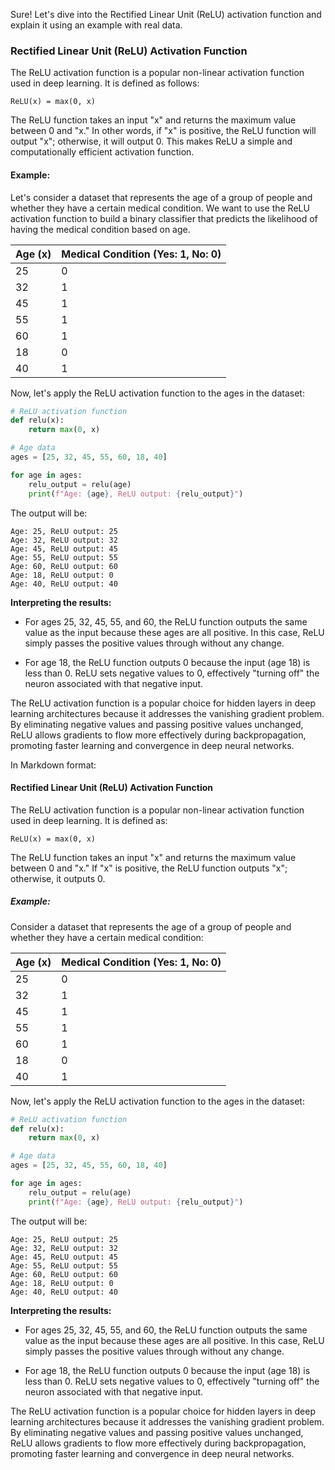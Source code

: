 Sure! Let's dive into the Rectified Linear Unit (ReLU) activation function and explain it using an example with real data.

### Rectified Linear Unit (ReLU) Activation Function

The ReLU activation function is a popular non-linear activation function used in deep learning. It is defined as follows:

```
ReLU(x) = max(0, x)
```

The ReLU function takes an input "x" and returns the maximum value between 0 and "x." In other words, if "x" is positive, the ReLU function will output "x"; otherwise, it will output 0. This makes ReLU a simple and computationally efficient activation function.

#### Example:

Let's consider a dataset that represents the age of a group of people and whether they have a certain medical condition. We want to use the ReLU activation function to build a binary classifier that predicts the likelihood of having the medical condition based on age.

| Age (x) | Medical Condition (Yes: 1, No: 0) |
|---------|---------------------------------|
| 25      | 0                               |
| 32      | 1                               |
| 45      | 1                               |
| 55      | 1                               |
| 60      | 1                               |
| 18      | 0                               |
| 40      | 1                               |

Now, let's apply the ReLU activation function to the ages in the dataset:

```python
# ReLU activation function
def relu(x):
    return max(0, x)

# Age data
ages = [25, 32, 45, 55, 60, 18, 40]

for age in ages:
    relu_output = relu(age)
    print(f"Age: {age}, ReLU output: {relu_output}")
```

The output will be:

```
Age: 25, ReLU output: 25
Age: 32, ReLU output: 32
Age: 45, ReLU output: 45
Age: 55, ReLU output: 55
Age: 60, ReLU output: 60
Age: 18, ReLU output: 0
Age: 40, ReLU output: 40
```

**Interpreting the results:**

- For ages 25, 32, 45, 55, and 60, the ReLU function outputs the same value as the input because these ages are all positive. In this case, ReLU simply passes the positive values through without any change.

- For age 18, the ReLU function outputs 0 because the input (age 18) is less than 0. ReLU sets negative values to 0, effectively "turning off" the neuron associated with that negative input.

The ReLU activation function is a popular choice for hidden layers in deep learning architectures because it addresses the vanishing gradient problem. By eliminating negative values and passing positive values unchanged, ReLU allows gradients to flow more effectively during backpropagation, promoting faster learning and convergence in deep neural networks.

In Markdown format:

#### Rectified Linear Unit (ReLU) Activation Function

The ReLU activation function is a popular non-linear activation function used in deep learning. It is defined as:

```
ReLU(x) = max(0, x)
```

The ReLU function takes an input "x" and returns the maximum value between 0 and "x." If "x" is positive, the ReLU function outputs "x"; otherwise, it outputs 0.

##### Example:

Consider a dataset that represents the age of a group of people and whether they have a certain medical condition:

| Age (x) | Medical Condition (Yes: 1, No: 0) |
|---------|---------------------------------|
| 25      | 0                               |
| 32      | 1                               |
| 45      | 1                               |
| 55      | 1                               |
| 60      | 1                               |
| 18      | 0                               |
| 40      | 1                               |

Now, let's apply the ReLU activation function to the ages in the dataset:

```python
# ReLU activation function
def relu(x):
    return max(0, x)

# Age data
ages = [25, 32, 45, 55, 60, 18, 40]

for age in ages:
    relu_output = relu(age)
    print(f"Age: {age}, ReLU output: {relu_output}")
```

The output will be:

```
Age: 25, ReLU output: 25
Age: 32, ReLU output: 32
Age: 45, ReLU output: 45
Age: 55, ReLU output: 55
Age: 60, ReLU output: 60
Age: 18, ReLU output: 0
Age: 40, ReLU output: 40
```

**Interpreting the results:**

- For ages 25, 32, 45, 55, and 60, the ReLU function outputs the same value as the input because these ages are all positive. In this case, ReLU simply passes the positive values through without any change.

- For age 18, the ReLU function outputs 0 because the input (age 18) is less than 0. ReLU sets negative values to 0, effectively "turning off" the neuron associated with that negative input.

The ReLU activation function is a popular choice for hidden layers in deep learning architectures because it addresses the vanishing gradient problem. By eliminating negative values and passing positive values unchanged, ReLU allows gradients to flow more effectively during backpropagation, promoting faster learning and convergence in deep neural networks.
